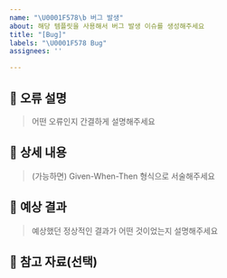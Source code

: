 ```yaml
---
name: "\U0001F578️\b 버그 발생"
about: 해당 템플릿을 사용해서 버그 발생 이슈를 생성해주세요
title: "[Bug]"
labels: "\U0001F578️ Bug"
assignees: ''

---
```


## 🚨 오류 설명

> 어떤 오류인지 간결하게 설명해주세요


## 🔧 상세 내용

> (가능하면) Given-When-Then 형식으로 서술해주세요


## 🙏 예상 결과

> 예상했던 정상적인 결과가 어떤 것이었는지 설명해주세요


## 📄 참고 자료(선택)
